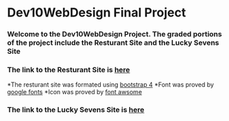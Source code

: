# Dev10WebDesign Final Project
### Welcome to the Dev10WebDesign Project. The graded portions of the project include the Resturant Site and the Lucky Sevens Site
### The link to the Resturant Site is [here](https://dubd3.github.io/Dev10WebDesign/restaurant%20site/)
*The resturant site was formated using [bootstrap 4](https://getbootstrap.com/)
*Font was proved by [google fonts](https://fonts.google.com/?category=Handwriting&selection.family=Architects+Daughter)
*Icon was proved by [font awsome]( https://fontawesome.com)
### The link to the Lucky Sevens Site is [here](https://dubd3.github.io/Dev10WebDesign/Lucky%20Sevens/)
